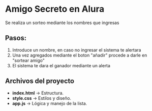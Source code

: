 # Amigo Secreto en Alura
Se realiza un sorteo mediante los nombres que ingresas
## Pasos:
1. Introduce un nombre, en caso no ingresar el sistema te alertara
2. Una vez agregados mediante el boton "añadir" procede a darle en "sortear amigo"
3. El sistema te dara el ganador mediante un alerta
## Archivos del proyecto
- **index.html** → Estructura.
- **style.css** → Estilos y diseño.
- **app.js** → Lógica y manejo de la lista.
